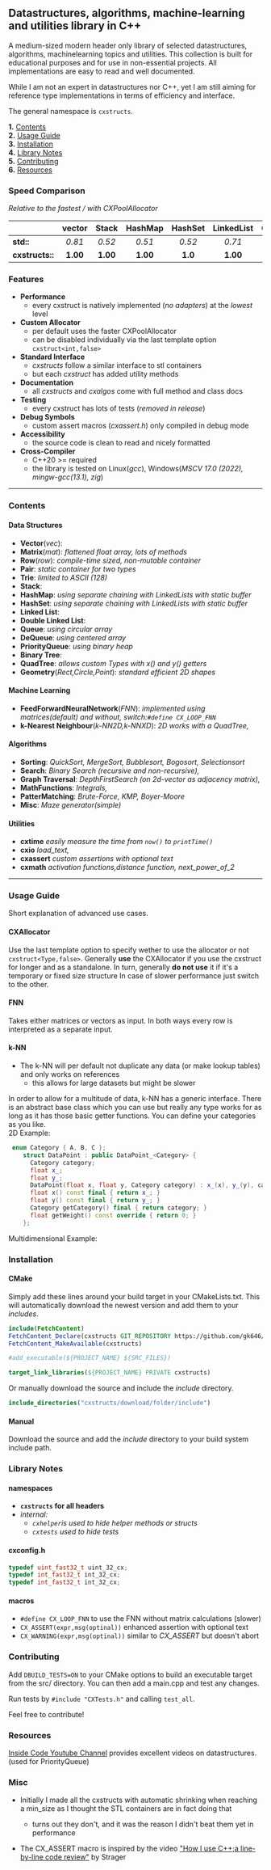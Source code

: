 ## Datastructures, algorithms, machine-learning and utilities library in C++

A medium-sized modern header only library of selected datastructures, algorithms, machinelearning topics and utilities.
This
collection is built for educational purposes and for use in non-essential projects. All implementations are easy to read
and well documented.

While I am not an expert in datastructures nor C++, yet I am still aiming for reference type implementations in terms of
efficiency and interface.

The general namespace is `cxstructs`.

**1.** [Contents](#contents)   
**2.** [Usage Guide](#usage-guide)   
**3.** [Installation](#installation)  
**4.** [Library Notes](#library-notes)  
**5.** [Contributing](#contributing)  
**6.** [Resources](#resources)

### Speed Comparison

*Relative to the fastest / with CXPoolAllocator*

|                 |  vector  |  Stack   | HashMap  | HashSet | LinkedList |  Queue   | DeQueue  |
|:----------------|:--------:|:--------:|:--------:|:-------:|:----------:|:--------:|:--------:|
| **std::**       |  *0.81*  |  *0.52*  |  *0.51*  | *0.52*  |   *0.71*   |  *0.46*  |  *0.57*  |
| **cxstructs::** | **1.00** | **1.00** | **1.00** | **1.0** |  **1.00**  | **1.00** | **1.00** |


### Features

- **Performance**
    - every cxstruct is natively implemented (*no adapters*) at the *lowest* level
- **Custom Allocator**
    - per default uses the faster CXPoolAllocator
    - can be disabled individually via the last template option `cxstruct<int,false>`
- **Standard Interface**
    - *cxstructs* follow a similar interface to stl containers
    - but each *cxstruct* has added utility methods
- **Documentation**
    - all *cxstructs* and *cxalgos* come with full method and class docs
- **Testing**
    - every cxstruct has lots of tests (*removed in release*)
- **Debug Symbols**
    - custom assert macros (*cxassert.h*) only compiled in debug mode
- **Accessibility**
    - the source code is clean to read and nicely formatted
- **Cross-Compiler**
    - C++20 >= required
    - the library is tested on Linux(*gcc*), Windows(*MSCV 17.0 (2022), mingw-gcc(13.1), zig*)

---

### Contents

#### Data Structures

- **Vector**(*vec*):
- **Matrix**(*mat*): *flattened float array, lots of methods*
- **Row**(*row*): *compile-time sized, non-mutable container*
- **Pair**: *static container for two types*
- **Trie**: *limited to ASCII (128)*
- **Stack**:
- **HashMap**: *using separate chaining with LinkedLists with static buffer*
- **HashSet**: *using separate chaining with LinkedLists with static buffer*
- **Linked List**:
- **Double Linked List**:
- **Queue**: *using circular array*
- **DeQueue**: *using centered array*
- **PriorityQueue**: *using binary heap*
- **Binary Tree**:
- **QuadTree**: *allows custom Types with x() and y() getters*
- **Geometry**(*Rect,Circle,Point*): *standard efficient 2D shapes*

#### Machine Learning

- **FeedForwardNeuralNetwork**(*FNN*): *implemented using matrices(*default*) and without, switch:`#define CX_LOOP_FNN`*
- **k-Nearest Neighbour**(*k-NN2D,k-NNXD*): *2D works with a QuadTree,*

#### Algorithms

- **Sorting**: *QuickSort, MergeSort, Bubblesort, Bogosort, Selectionsort*
- **Search**: *Binary Search (recursive and non-recursive),*
- **Graph Traversal**: *DepthFirstSearch (on 2d-vector as adjacency matrix),*
- **MathFunctions**: *Integrals,*
- **PatterMatching**: *Brute-Force, KMP, Boyer-Moore*
- **Misc**: *Maze generator(simple)*

#### Utilities

- **cxtime** *easily measure the time from `now()` to `printTime()`*
- **cxio** *load_text,*
- **cxassert** *custom assertions with optional text*
- **cxmath** *activation functions,distance function, next_power_of_2*

---

### Usage Guide

Short explanation of advanced use cases.

#### CXAllocator

Use the last template option to specify wether to use the allocator or not `cxstruct<Type,false>`.
Generally **use** the CXAllocator if you use the cxstruct for longer and as a standalone.
In turn, generally **do not use** it if it's a temporary or fixed size structure
In case of slower performance just switch to the other.

#### FNN

Takes either matrices or vectors as input. In both ways every row is interpreted as a separate input.

#### k-NN

- The k-NN will per default not duplicate any data (or make lookup tables) and only works on references
    - this allows for large datasets but might be slower

In order to allow for a multitude of data, k-NN has a generic interface.
There is an abstract base class which you can use but really any type works for as long as it has those basic getter
functions. You can define your categories as you like.  
2D Example:

```cpp
 enum Category { A, B, C };
    struct DataPoint : public DataPoint_<Category> {
      Category category;
      float x_;
      float y_;
      DataPoint(float x, float y, Category category) : x_(x), y_(y), category(category) {}
      float x() const final { return x_; }
      float y() const final { return y_; }
      Category getCategory() final { return category; }
      float getWeight() const override { return 0; }
    };
```

Multidimensional Example:

### Installation

#### CMake

Simply add these lines around your build target in your CMakeLists.txt. This will automatically download the newest
version and add them to your *includes*.

```cmake
include(FetchContent)
FetchContent_Declare(cxstructs GIT_REPOSITORY https://github.com/gk646/CXStructures.git)
FetchContent_MakeAvailable(cxstructs)

#add_executable(${PROJECT_NAME} ${SRC_FILES})

target_link_libraries(${PROJECT_NAME} PRIVATE cxstructs)
```

Or manually download the source and include the *include* directory.

```cmake
include_directories("cxstructs/download/folder/include")
```

#### Manual

Download the source and add the *include* directory to your build system include path.

### Library Notes

#### namespaces

- **`cxstructs` for all headers**
- *internal:*
    - *`cxhelper`is used to hide helper methods or structs*
    - *`cxtests` used to hide tests*

#### cxconfig.h

```cpp
typedef uint_fast32_t uint_32_cx;
typedef int_fast32_t int_32_cx;
typedef int_fast32_t int_32_cx;
```

#### macros

- `#define CX_LOOP_FNN` to use the FNN without matrix calculations (slower)
- `CX_ASSERT(expr,msg(optinal))` enhanced assertion with optional text
- `CX_WARNING(expr,msg(optinal))` similar to *CX_ASSERT* but doesn't abort

### Contributing

Add `DBUILD_TESTS=ON` to your CMake options to build an executable target from the src/ directory.
You can then add a main.cpp and test any changes.

Run tests by `#include "CXTests.h"` and calling `test_all`.

Feel free to contribute!

### Resources

[Inside Code Youtube Channel](https://www.youtube.com/@insidecode) provides excellent videos on datastructures. (used
for PriorityQueue)

### Misc

- Initially I made all the cxstructs with automatic shrinking when reaching a min_size
  as I thought the STL containers are in fact doing that
    - turns out they don't, and it was the reason I didn't beat them yet in performance

- The CX_ASSERT macro is inspired by the
  video ["How I use C++;a line-by-line code review"](https://www.youtube.com/watch?v=W8-G_PL6p-0&pp=ygUYbXkgYysrIGlzIGluc2FuZSBzdHJhZ2Vy)
  by Strager

